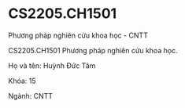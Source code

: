 # CS2205.CH1501
Phương pháp nghiên cứu khoa học - CNTT

CS2205.CH1501 Phương pháp nghiên cứu khoa học.

Họ và tên: Huỳnh Đức Tâm

Khóa: 15

Ngành: CNTT
